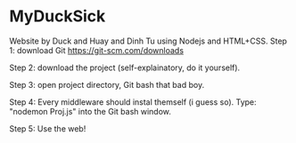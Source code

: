 # MyDuckSick
Website by Duck and Huay and Dinh Tu using Nodejs and HTML+CSS.
Step 1: 
download Git https://git-scm.com/downloads

Step 2:
download the project (self-explainatory, do it yourself).

Step 3:
open project directory, Git bash that bad boy. 

Step 4:
Every middleware should instal themself (i guess so). Type: "nodemon Proj.js" into the Git bash window.

Step 5:
Use the web!

